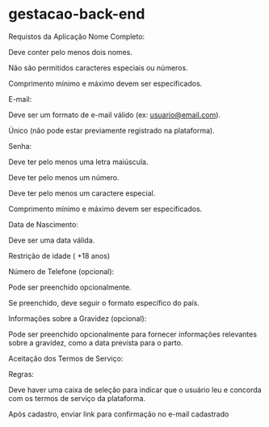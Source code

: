 # gestacao-back-end

Requistos da Aplicação 
Nome Completo:

Deve conter pelo menos dois nomes.

Não são permitidos caracteres especiais ou números.

Comprimento mínimo e máximo devem ser especificados.

E-mail:

Deve ser um formato de e-mail válido (ex: usuario@email.com).

Único (não pode estar previamente registrado na plataforma).

Senha:

Deve ter pelo menos uma letra maiúscula.

Deve ter pelo menos um número.

Deve ter pelo menos um caractere especial.

Comprimento mínimo e máximo devem ser especificados.

Data de Nascimento:

Deve ser uma data válida.

Restrição de idade ( +18 anos)

Número de Telefone (opcional):

Pode ser preenchido opcionalmente.

Se preenchido, deve seguir o formato específico do país.

Informações sobre a Gravidez (opcional):

Pode ser preenchido opcionalmente para fornecer informações relevantes sobre a gravidez, como a data prevista para o parto.

Aceitação dos Termos de Serviço:

Regras:

Deve haver uma caixa de seleção para indicar que o usuário leu e concorda com os termos de serviço da plataforma.

Após cadastro, enviar link para confirmação no e-mail cadastrado
